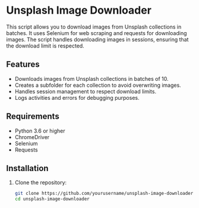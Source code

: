 # Unsplash Image Downloader

This script allows you to download images from Unsplash collections in batches. It uses Selenium for web scraping and requests for downloading images. The script handles downloading images in sessions, ensuring that the download limit is respected.

## Features

- Downloads images from Unsplash collections in batches of 10.
- Creates a subfolder for each collection to avoid overwriting images.
- Handles session management to respect download limits.
- Logs activities and errors for debugging purposes.

## Requirements

- Python 3.6 or higher
- ChromeDriver
- Selenium
- Requests

## Installation

1. Clone the repository:
   ```sh
   git clone https://github.com/yourusername/unsplash-image-downloader.git
   cd unsplash-image-downloader
   